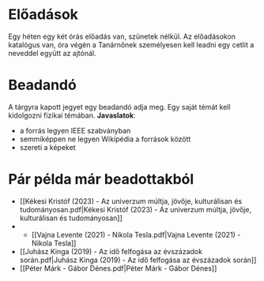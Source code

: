 # Előadások
Egy héten egy két órás előadás van, szünetek nélkül. Az előadásokon katalógus van, óra végén a Tanárnőnek személyesen kell leadni egy cetlit a neveddel együtt az ajtónál.
# Beadandó
A tárgyra kapott jegyet egy beadandó adja meg. Egy saját témát kell kidolgozni fizikai témában.
**Javaslatok**:
- a forrás legyen IEEE szabványban
- semmiképpen ne legyen Wikipédia a források között
- szereti a képeket
# Pár példa már beadottakból
- [[Kékesi Kristóf (2023) - Az univerzum múltja, jövője, kulturálisan és tudományosan.pdf|Kékesi Kristóf (2023) - Az univerzum múltja, jövője, kulturálisan és tudományosan]]
- - [[Vajna Levente (2021) - Nikola Tesla.pdf|Vajna Levente (2021) - Nikola Tesla]]
- [[Juhász Kinga (2019) - Az idő felfogása az évszázadok során.pdf|Juhász Kinga (2019) - Az idő felfogása az évszázadok során]]
- [[Péter Márk - Gábor Dénes.pdf|Péter Márk - Gábor Dénes]]